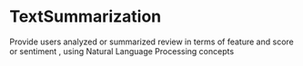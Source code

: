 # TextSummarization
Provide users analyzed or summarized review in terms of feature and score or sentiment , using Natural Language Processing concepts 
